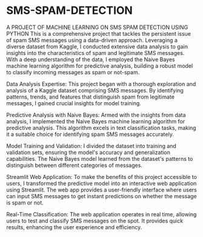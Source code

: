 # SMS-SPAM-DETECTION
A PROJECT OF MACHINE LEARNING ON SMS SPAM DETECTION USING PYTHON
This is a comprehensive project that tackles the persistent issue of spam SMS messages using a data-driven approach. Leveraging a diverse dataset from Kaggle, I conducted extensive data analysis to gain insights into the characteristics of spam and legitimate SMS messages. With a deep understanding of the data, I employed the Naive Bayes machine learning algorithm for predictive analysis, building a robust model to classify incoming messages as spam or not-spam.

Data Analysis Expertise: This project began with a thorough exploration and analysis of a Kaggle dataset comprising SMS messages. By identifying patterns, trends, and features that distinguish spam from legitimate messages, I gained crucial insights for model training.

Predictive Analysis with Naive Bayes: Armed with the insights from data analysis, I implemented the Naive Bayes machine learning algorithm for predictive analysis. This algorithm excels in text classification tasks, making it a suitable choice for identifying spam SMS messages accurately.

Model Training and Validation: I divided the dataset into training and validation sets, ensuring the model's accuracy and generalization capabilities. The Naive Bayes model learned from the dataset's patterns to distinguish between different categories of messages.

Streamlit Web Application: To make the benefits of this project accessible to users, I transformed the predictive model into an interactive web application using Streamlit. The web app provides a user-friendly interface where users can input SMS messages to get instant predictions on whether the message is spam or not.

Real-Time Classification: The web application operates in real time, allowing users to test and classify SMS messages on the spot. It provides quick results, enhancing the user experience and efficiency.
